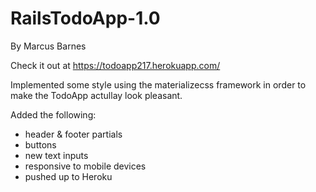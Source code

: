 # RailsTodoApp-1.0

By Marcus Barnes

Check it out at https://todoapp217.herokuapp.com/

Implemented some style using the materializecss framework in order to make the TodoApp actullay look pleasant. 

Added the following:
- header & footer partials
- buttons
- new text inputs
- responsive to mobile devices
- pushed up to Heroku
